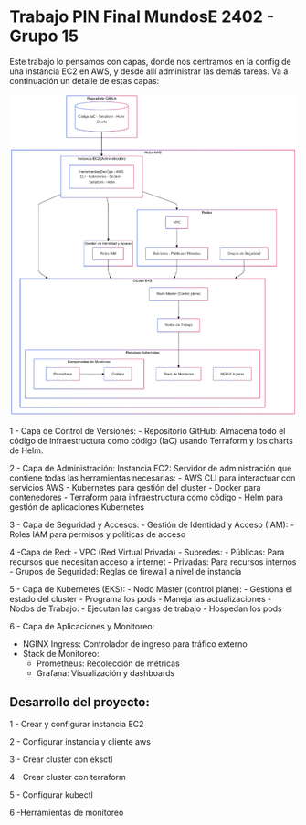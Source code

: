 # Trabajo PIN Final MundosE 2402 - Grupo 15

 Este trabajo lo pensamos con capas, donde nos centramos en la config de una instancia EC2 en AWS, y desde allí administrar las demás tareas. Va a continuación un detalle de estas capas:

![Diagram Infra](./diagrama-infra.png)

1 - Capa de Control de Versiones:
    - Repositorio GitHub: Almacena todo el código de infraestructura como código
  	  (IaC) usando Terraform y los charts de Helm.

2 - Capa de Administración:
   Instancia EC2: Servidor de administración que contiene todas las herramientas necesarias:
    - AWS CLI para interactuar con servicios AWS
    - Kubernetes para gestión del cluster
    - Docker para contenedores
    - Terraform para infraestructura como código
    - Helm para gestión de aplicaciones Kubernetes

3 - Capa de Seguridad y Accesos:
    - Gestión de Identidad y Acceso (IAM):
       - Roles IAM para permisos y políticas de acceso

4 -Capa de Red:
    - VPC (Red Virtual Privada)
    - Subredes:
       - Públicas: Para recursos que necesitan acceso a internet
       - Privadas: Para recursos internos
    - Grupos de Seguridad: Reglas de firewall a nivel de instancia

5 - Capa de Kubernetes (EKS):
    - Nodo Master (control plane):
       - Gestiona el estado del cluster
       - Programa los pods
       - Maneja las actualizaciones
    - Nodos de Trabajo:
       - Ejecutan las cargas de trabajo
       - Hospedan los pods

6 - Capa de Aplicaciones y Monitoreo:
   - NGINX Ingress: Controlador de ingreso para tráfico externo
   - Stack de Monitoreo:
       - Prometheus: Recolección de métricas
       - Grafana: Visualización y dashboards

## Desarrollo del proyecto:

1 - Crear y configurar instancia EC2

2 - Configurar instancia y cliente aws

3 - Crear cluster con eksctl

4 - Crear cluster con terraform

5 - Configurar kubectl

6 -Herramientas de monitoreo


